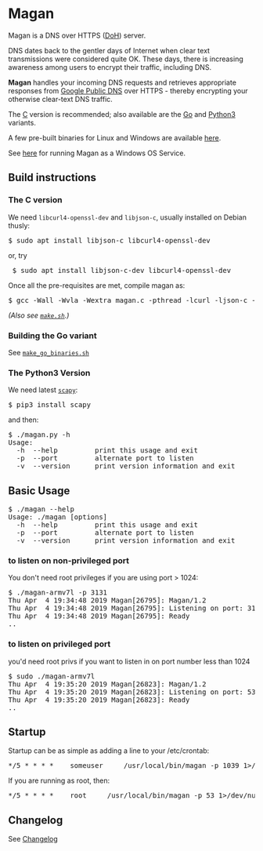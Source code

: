 # Magan

Magan is a DNS over HTTPS ([DoH](https://en.wikipedia.org/wiki/DNS_over_HTTPS)) server. 

DNS dates back to the gentler days of Internet when clear text transmissions were considered quite OK. These days, there is increasing awareness among users to encrypt their traffic, including DNS. 

**Magan** handles your incoming DNS requests and retrieves appropriate responses from [Google Public DNS](https://developers.google.com/speed/public-dns/docs/dns-over-https) over HTTPS - thereby encrypting your otherwise clear-text DNS traffic.

The [C](https://github.com/evuraan/Magan/blob/master/src/magan.c) version is recommended; also available are the [Go](https://github.com/evuraan/Magan/blob/master/src/magan_go.go)  and [Python3](https://github.com/evuraan/Magan/blob/master/src/magan.py) variants. 

A few pre-built binaries for Linux and Windows are available [here](https://github.com/evuraan/Magan/tree/master/bin).

See  [here](https://github.com/evuraan/Magan/tree/master/bin) for running Magan as a Windows OS Service. 

## Build instructions

### The C version


We need `libcurl4-openssl-dev` and `libjson-c`, usually installed on Debian thusly:
<pre>
$ sudo apt install libjson-c libcurl4-openssl-dev
</pre>
or, try <pre>
$ sudo apt install libjson-c-dev libcurl4-openssl-dev 
</pre>
Once all the pre-requisites are met, compile magan as:
<pre>
$ gcc -Wall -Wvla -Wextra magan.c -pthread -lcurl -ljson-c -o magan-$(uname -m) 
</pre>
<i>(Also see [`make.sh`](https://github.com/evuraan/Magan/blob/master/scripts/make.sh).)</i>

### Building the Go variant
See [`make_go_binaries.sh`](https://github.com/evuraan/Magan/blob/master/scripts/make_go_binaries.sh) 

### The Python3 Version
We need latest [`scapy`](https://github.com/secdev/scapy):

<pre>
$ pip3 install scapy
</pre>
and then:
<pre>
$ ./magan.py -h
Usage:
  -h  --help         print this usage and exit
  -p  --port         alternate port to listen
  -v  --version      print version information and exit
</pre>



## Basic Usage

<pre>
$ ./magan --help
Usage: ./magan [options]
  -h  --help         print this usage and exit
  -p  --port         alternate port to listen
  -v  --version      print version information and exit
</pre>


### to listen on non-privileged port
You don't need root privileges if you are using port > 1024: 
<pre>
$ ./magan-armv7l -p 3131
Thu Apr  4 19:34:48 2019 Magan[26795]: Magan/1.2
Thu Apr  4 19:34:48 2019 Magan[26795]: Listening on port: 3131
Thu Apr  4 19:34:48 2019 Magan[26795]: Ready
..
</pre>


### to listen on privileged port

you'd need root privs if you want to listen in on port number less than 1024
<pre>
$ sudo ./magan-armv7l 
Thu Apr  4 19:35:20 2019 Magan[26823]: Magan/1.2
Thu Apr  4 19:35:20 2019 Magan[26823]: Listening on port: 53
Thu Apr  4 19:35:20 2019 Magan[26823]: Ready
..
</pre> 

## Startup

Startup can be as simple as adding a line to your /etc/crontab:
<pre>
*/5 * * * *    someuser     /usr/local/bin/magan -p 1039 1>/dev/null 2>/dev/null
</pre>
If you are running as root, then:
<pre>
*/5 * * * *    root     /usr/local/bin/magan -p 53 1>/dev/null 2>/dev/null
</pre>

## Changelog

See [Changelog](./Changelog.md)
